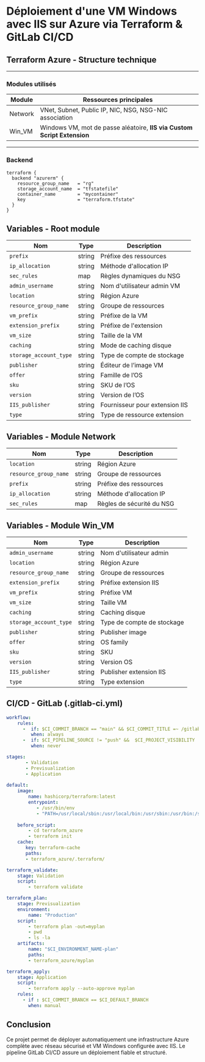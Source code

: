 # Déploiement d'une VM Windows avec IIS sur Azure via Terraform & GitLab CI/CD

## Terraform Azure - Structure technique

---

### Modules utilisés

| Module   | Ressources principales                                                                 |
|----------|------------------------------------------------------------------------------------------|
| Network  | VNet, Subnet, Public IP, NIC, NSG, NSG-NIC association                                  |
| Win_VM   | Windows VM, mot de passe aléatoire, **IIS via Custom Script Extension**                 |

---

### Backend

```hcl
terraform {
  backend "azurerm" {
    resource_group_name   = "rg"
    storage_account_name  = "tfstatefile"
    container_name        = "mycontainer"
    key                   = "terraform.tfstate"
  }
}
```

## Variables - Root module

| Nom                    | Type   | Description                    |
| ---------------------- | ------ | ------------------------------ |
| `prefix`               | string | Préfixe des ressources         |
| `ip_allocation`        | string | Méthode d'allocation IP        |
| `sec_rules`            | map    | Règles dynamiques du NSG       |
| `admin_username`       | string | Nom d'utilisateur admin VM     |
| `location`             | string | Région Azure                   |
| `resource_group_name`  | string | Groupe de ressources           |
| `vm_prefix`            | string | Préfixe de la VM               |
| `extension_prefix`     | string | Préfixe de l'extension         |
| `vm_size`              | string | Taille de la VM                |
| `caching`              | string | Mode de caching disque         |
| `storage_account_type` | string | Type de compte de stockage     |
| `publisher`            | string | Éditeur de l’image VM          |
| `offer`                | string | Famille de l’OS                |
| `sku`                  | string | SKU de l’OS                    |
| `version`              | string | Version de l’OS                |
| `IIS_publisher`        | string | Fournisseur pour extension IIS |
| `type`                 | string | Type de ressource extension    |

## Variables - Module Network
| Nom                   | Type   | Description               |
| --------------------- | ------ | ------------------------- |
| `location`            | string | Région Azure              |
| `resource_group_name` | string | Groupe de ressources      |
| `prefix`              | string | Préfixe des ressources    |
| `ip_allocation`       | string | Méthode d'allocation IP   |
| `sec_rules`           | map    | Règles de sécurité du NSG |

## Variables - Module Win_VM
| Nom                    | Type   | Description                |
| ---------------------- | ------ | -------------------------- |
| `admin_username`       | string | Nom d'utilisateur admin    |
| `location`             | string | Région Azure               |
| `resource_group_name`  | string | Groupe de ressources       |
| `extension_prefix`     | string | Préfixe extension IIS      |
| `vm_prefix`            | string | Préfixe VM                 |
| `vm_size`              | string | Taille VM                  |
| `caching`              | string | Caching disque             |
| `storage_account_type` | string | Type de compte de stockage |
| `publisher`            | string | Publisher image            |
| `offer`                | string | OS family                  |
| `sku`                  | string | SKU                        |
| `version`              | string | Version OS                 |
| `IIS_publisher`        | string | Publisher extension IIS    |
| `type`                 | string | Type extension             |

## CI/CD - GitLab (.gitlab-ci.yml)
```yaml
workflow:
    rules:
      -  if: $CI_COMMIT_BRANCH == "main" && $CI_COMMIT_TITLE =~ /gitlab$/
         when: always
      -  if: $CI_PIPELINE_SOURCE != "push" &&  $CI_PROJECT_VISIBILITY != "public"  
         when: never  

stages:
       - Validation
       - Previsualization
       - Application
       
default:
    image: 
        name: hashicorp/terraform:latest
        entrypoint:
           - /usr/bin/env
           - "PATH=/usr/local/sbin:/usr/local/bin:/usr/sbin:/usr/bin:/sbin:/bin"
    
    before_script:
        - cd terraform_azure
        - terraform init 
    cache:
       key: terraform-cache
       paths:
       - terraform_azure/.terraform/

terraform_validate:
    stage: Validation
    script:
        - terraform validate    

terraform_plan:
    stage: Previsualization
    environment: 
        name: "Production"
    script:
        - terraform plan -out=myplan
        - pwd
        - ls -la 
    artifacts:
        name: "$CI_ENVIRONMENT_NAME-plan"
        paths: 
        - terraform_azure/myplan    

terraform_apply:
    stage: Application
    script:
        - terraform apply --auto-approve myplan
    rules:
      - if : $CI_COMMIT_BRANCH == $CI_DEFAULT_BRANCH
        when: manual  
```

## Conclusion

Ce projet permet de déployer automatiquement une infrastructure Azure complète avec réseau sécurisé et VM Windows configurée avec IIS. Le pipeline GitLab CI/CD assure un déploiement fiable et structuré.